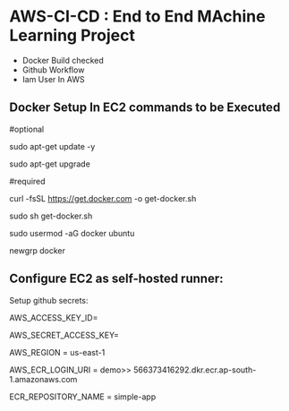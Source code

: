 # AWS-CI-CD : End to End MAchine Learning Project

- Docker Build checked
- Github Workflow
- Iam User In AWS
  
 ## Docker Setup In EC2 commands to be Executed

 #optional

sudo apt-get update -y

sudo apt-get upgrade

 #required

curl -fsSL https://get.docker.com -o get-docker.sh

sudo sh get-docker.sh

sudo usermod -aG docker ubuntu

newgrp docker

## Configure EC2 as self-hosted runner:

Setup github secrets:

AWS_ACCESS_KEY_ID=

AWS_SECRET_ACCESS_KEY=

AWS_REGION = us-east-1

AWS_ECR_LOGIN_URI = demo>> 566373416292.dkr.ecr.ap-south-1.amazonaws.com

ECR_REPOSITORY_NAME = simple-app
